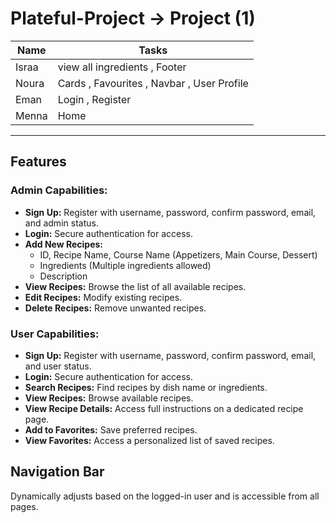 # Plateful-Project -> Project (1)

| Name   | Tasks |
|--------|---------|
| Israa     |  view all ingredients , Footer   |
| Noura  | Cards , Favourites , Navbar , User Profile |
| Eman    | Login , Register   |
| Menna   | Home  |
--------------------------------------------------------------------
<h2>Features</h2>

<h3>Admin Capabilities:</h3>
<ul>
    <li><strong>Sign Up:</strong> Register with username, password, confirm password, email, and admin status.</li>
    <li><strong>Login:</strong> Secure authentication for access.</li>
    <li><strong>Add New Recipes:</strong>
        <ul>
            <li>ID, Recipe Name, Course Name (Appetizers, Main Course, Dessert)</li>
            <li>Ingredients (Multiple ingredients allowed)</li>
            <li>Description</li>
        </ul>
    </li>
    <li><strong>View Recipes:</strong> Browse the list of all available recipes.</li>
    <li><strong>Edit Recipes:</strong> Modify existing recipes.</li>
    <li><strong>Delete Recipes:</strong> Remove unwanted recipes.</li>
</ul>

<h3>User Capabilities:</h3>
<ul>
    <li><strong>Sign Up:</strong> Register with username, password, confirm password, email, and user status.</li>
    <li><strong>Login:</strong> Secure authentication for access.</li>
    <li><strong>Search Recipes:</strong> Find recipes by dish name or ingredients.</li>
    <li><strong>View Recipes:</strong> Browse available recipes.</li>
    <li><strong>View Recipe Details:</strong> Access full instructions on a dedicated recipe page.</li>
    <li><strong>Add to Favorites:</strong> Save preferred recipes.</li>
    <li><strong>View Favorites:</strong> Access a personalized list of saved recipes.</li>
</ul>

<h2>Navigation Bar</h2>
<p>Dynamically adjusts based on the logged-in user and is accessible from all pages.</p>

